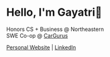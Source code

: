 # Hello, I'm Gayatri👋

Honors CS + Business @ Northeastern  
SWE Co-op @ [CarGurus](https://www.cargurus.com/)

[Personal Website](http://gayatrikondabathini.com/) | [LinkedIn](www.linkedin.com/in/gayatri-kondabathini-731b99280)
